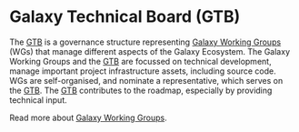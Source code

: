 # Galaxy Technical Board (GTB)

The [GTB](/community/governance/gtb/) is a governance structure representing [Galaxy Working Groups](/community/wg/) (WGs) that manage
different aspects of the Galaxy Ecosystem.
The Galaxy Working Groups and the [GTB](/community/governance/gtb/) are focussed on technical development, manage important project infrastructure assets,
including source code. WGs are self-organised, and nominate a representative, which serves on the [GTB](/community/governance/gtb/).
The [GTB](/community/governance/gtb/) contributes to the roadmap, especially by providing technical input.

Read more about [Galaxy Working Groups](/community/wg/).
